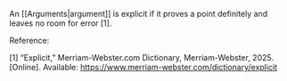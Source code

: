 
An [[Arguments|argument]] is explicit if it proves a point definitely and leaves no room for error [1].


Reference:

[1]  “Explicit,” Merriam-Webster.com Dictionary, Merriam-Webster, 2025. [Online]. Available: https://www.merriam-webster.com/dictionary/explicit